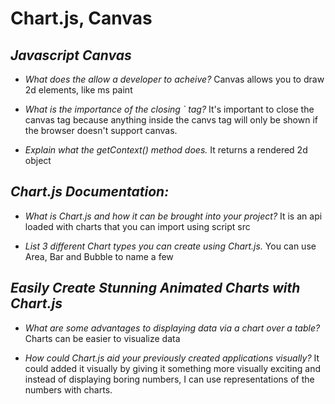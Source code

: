 # Chart.js, Canvas

## *Javascript Canvas*

* *What does the <canvas> allow a developer to acheive?* Canvas allows you to draw 2d elements, like ms paint
  
* *What is the importance of the closing `</canvas> tag?* It's important to close the canvas tag because anything inside the canvs tag will only be shown if the browser doesn't support canvas.

* *Explain what the getContext() method does.* It returns a rendered 2d object

## *Chart.js Documentation:*
* *What is Chart.js and how it can be brought into your project?* It is an api loaded with charts that you can import using script src

* *List 3 different Chart types you can create using Chart.js.* You can use Area, Bar and Bubble to name a few

## *Easily Create Stunning Animated Charts with Chart.js*

* *What are some advantages to displaying data via a chart over a table?* Charts can be easier to visualize data

* *How could Chart.js aid your previously created applications visually?* It could added it visually by giving it something more visually exciting and instead of displaying boring numbers, I can use representations of the numbers with charts. 
